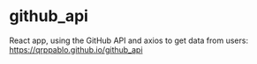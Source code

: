 # github_api
React app, using the GitHub API and axios to get data from users: https://qrppablo.github.io/github_api
